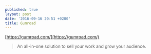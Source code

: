 ```yaml
---
published: true
layout: post
date: '2016-09-16 20:51 +0200'
title: Gumroad
---
```

[https://gumroad.com/](https://gumroad.com/)

> An all-in-one solution to sell your work and grow your audience.
